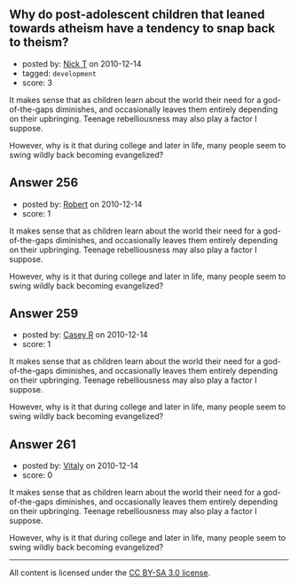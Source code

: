 ## Why do post-adolescent children that leaned towards atheism have a tendency to snap back to theism?

- posted by: [Nick T](https://stackexchange.com/users/-1/11-nick-t) on 2010-12-14
- tagged: `development`
- score: 3

It makes sense that as children learn about the world their need for a god-of-the-gaps diminishes, and occasionally leaves them entirely depending on their upbringing.  Teenage rebelliousness may also play a factor I suppose.

However, why is it that during college and later in life, many people seem to swing wildly back becoming evangelized?


## Answer 256

- posted by: [Robert](https://stackexchange.com/users/-1/35-robert) on 2010-12-14
- score: 1

It makes sense that as children learn about the world their need for a god-of-the-gaps diminishes, and occasionally leaves them entirely depending on their upbringing.  Teenage rebelliousness may also play a factor I suppose.

However, why is it that during college and later in life, many people seem to swing wildly back becoming evangelized?


## Answer 259

- posted by: [Casey R](https://stackexchange.com/users/-1/178-casey-r) on 2010-12-14
- score: 1

It makes sense that as children learn about the world their need for a god-of-the-gaps diminishes, and occasionally leaves them entirely depending on their upbringing.  Teenage rebelliousness may also play a factor I suppose.

However, why is it that during college and later in life, many people seem to swing wildly back becoming evangelized?


## Answer 261

- posted by: [Vitaly](https://stackexchange.com/users/-1/106-vitaly) on 2010-12-14
- score: 0

It makes sense that as children learn about the world their need for a god-of-the-gaps diminishes, and occasionally leaves them entirely depending on their upbringing.  Teenage rebelliousness may also play a factor I suppose.

However, why is it that during college and later in life, many people seem to swing wildly back becoming evangelized?



---

All content is licensed under the [CC BY-SA 3.0 license](https://creativecommons.org/licenses/by-sa/3.0/).
